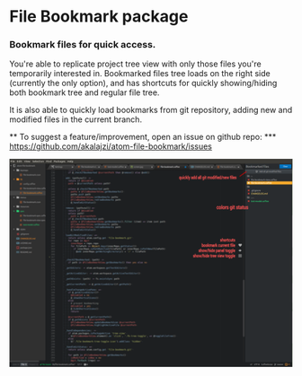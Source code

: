 # File Bookmark package

### Bookmark files for quick access.

You're able to replicate project tree view with only those files you're temporarily interested in. Bookmarked files tree loads on the right side (currently the only option), and has shortcuts for quickly showing/hiding both bookmark tree and regular file tree.

It is also able to quickly load bookmarks from git repository, adding new and modified files in the current branch.

** To suggest a feature/improvement, open an issue on github repo: *** https://github.com/akalajzi/atom-file-bookmark/issues

![file-bookmark screenshot](/resources/screenshot.png)
